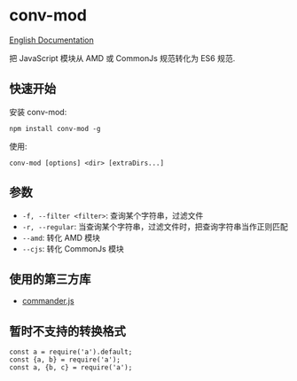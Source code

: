 # conv-mod

[English Documentation](./README.en.md)

把 JavaScript 模块从 AMD 或 CommonJs 规范转化为 ES6 规范.

## 快速开始

安装 conv-mod:

```
npm install conv-mod -g
```

使用:

```
conv-mod [options] <dir> [extraDirs...]
```

## 参数

- `-f, --filter <filter>`: 查询某个字符串，过滤文件
- `-r, --regular`: 当查询某个字符串，过滤文件时，把查询字符串当作正则匹配
- `--amd`: 转化 AMD 模块
- `--cjs`: 转化 CommonJs 模块

## 使用的第三方库

- [commander.js](https://github.com/tj/commander.js)

## 暂时不支持的转换格式

```
const a = require('a').default;
const {a, b} = require('a');
const a, {b, c} = require('a');
```
